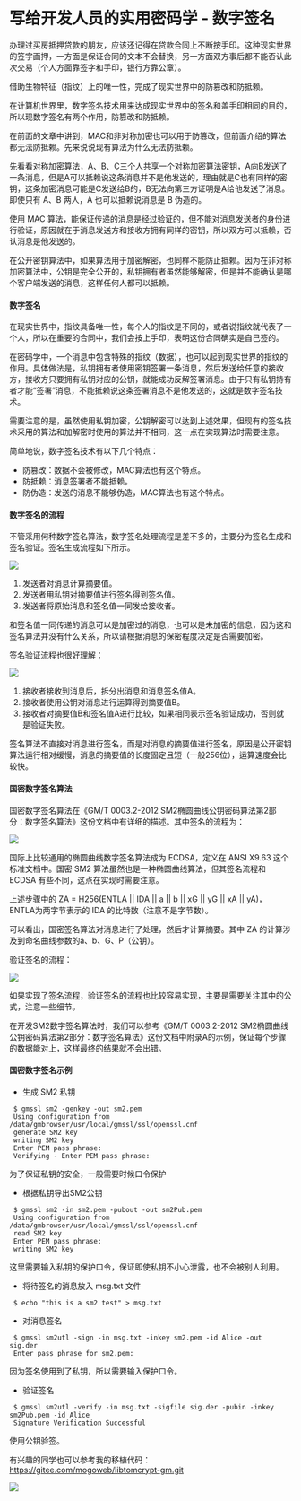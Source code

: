 # 写给开发人员的实用密码学 - 数字签名

办理过买房抵押贷款的朋友，应该还记得在贷款合同上不断按手印。这种现实世界的签字画押，一方面是保证合同的文本不会替换，另一方面双方事后都不能否认此次交易（个人方面靠签字和手印，银行方靠公章）。

借助生物特征（指纹）上的唯一性，完成了现实世界中的防篡改和防抵赖。

在计算机世界里，数字签名技术用来达成现实世界中的签名和盖手印相同的目的，所以现数字签名有两个作用，防篡改和防抵赖。

在前面的文章中讲到，MAC和非对称加密也可以用于防篡改，但前面介绍的算法都无法防抵赖。先来说说现有算法为什么无法防抵赖。

先看看对称加密算法，A、B、C三个人共享一个对称加密算法密钥，A向B发送了一条消息，但是A可以抵赖说这条消息并不是他发送的，理由就是C也有同样的密钥，这条加密消息可能是C发送给B的，B无法向第三方证明是A给他发送了消息。即使只有 A、B 两人，A 也可以抵赖说消息是 B 伪造的。

使用 MAC 算法，能保证传递的消息是经过验证的，但不能对消息发送者的身份进行验证，原因就在于消息发送方和接收方拥有同样的密钥，所以双方可以抵赖，否认消息是他发送的。

在公开密钥算法中，如果算法用于加密解密，也同样不能防止抵赖。因为在非对称加密算法中，公钥是完全公开的，私钥拥有者虽然能够解密，但是并不能确认是哪个客户端发送的消息，这样任何人都可以抵赖。

#### 数字签名

在现实世界中，指纹具备唯一性，每个人的指纹是不同的，或者说指纹就代表了一个人，所以在重要的合同中，我们会按上手印，表明这份合同确实是自己签的。

在密码学中，一个消息中包含特殊的指纹（数据），也可以起到现实世界的指纹的作用。具体做法是，私钥拥有者使用密钥签署一条消息，然后发送给任意的接收方，接收方只要拥有私钥对应的公钥，就能成功反解签署消息。由于只有私钥持有者才能“签署”消息，不能抵赖说这条签署消息不是他发送的，这就是数字签名技术。

需要注意的是，虽然使用私钥加密，公钥解密可以达到上述效果，但现有的签名技术采用的算法和加解密时使用的算法并不相同，这一点在实现算法时需要注意。

简单地说，数字签名技术有以下几个特点：

* 防篡改：数据不会被修改，MAC算法也有这个特点。
* 防抵赖：消息签署者不能抵赖。
* 防伪造：发送的消息不能够伪造，MAC算法也有这个特点。

#### 数字签名的流程

不管采用何种数字签名算法，数字签名处理流程是差不多的，主要分为签名生成和签名验证。签名生成流程如下所示。

![](https://raw.githubusercontent.com/mogoweb/mywritings/master/book_wechat/202103/images/practical_cryptography_for_developers_sign_01.png)

1. 发送者对消息计算摘要值。
2. 发送者用私钥对摘要值进行签名得到签名值。
3. 发送者将原始消息和签名值一同发给接收者。

和签名值一同传递的消息可以是加密过的消息，也可以是未加密的信息，因为这和签名算法并没有什么关系，所以请根据消息的保密程度决定是否需要加密。

签名验证流程也很好理解：

![](https://raw.githubusercontent.com/mogoweb/mywritings/master/book_wechat/202103/images/practical_cryptography_for_developers_sign_02.png)

1. 接收者接收到消息后，拆分出消息和消息签名值A。
2. 接收者使用公钥对消息进行运算得到摘要值B。
3. 接收者对摘要值B和签名值A进行比较，如果相同表示签名验证成功，否则就是验证失败。

签名算法不直接对消息进行签名，而是对消息的摘要值进行签名，原因是公开密钥算法运行相对缓慢，消息的摘要值的长度固定且短（一般256位），运算速度会比较快。

#### 国密数字签名算法

国密数字签名算法在《GM/T 0003.2-2012 SM2椭圆曲线公钥密码算法第2部分：数字签名算法》这份文档中有详细的描述。其中签名的流程为：

![](https://raw.githubusercontent.com/mogoweb/mywritings/master/book_wechat/202103/images/practical_cryptography_for_developers_sign_03.png)

国际上比较通用的椭圆曲线数字签名算法成为 ECDSA，定义在 ANSI X9.63 这个标准文档中。国密 SM2 算法虽然也是一种椭圆曲线算法，但其签名流程和 ECDSA 有些不同，这点在实现时需要注意。

上述步骤中的 ZA = H256(ENTLA || IDA || a || b || xG || yG || xA || yA)，ENTLA为两字节表示的 IDA 的比特数（注意不是字节数）。

可以看出，国密签名算法对消息进行了处理，然后才计算摘要。其中 ZA 的计算涉及到命名曲线参数的a、b、G、P（公钥）。

验证签名的流程：

![](https://raw.githubusercontent.com/mogoweb/mywritings/master/book_wechat/202103/images/practical_cryptography_for_developers_sign_04.png)

如果实现了签名流程，验证签名的流程也比较容易实现，主要是需要关注其中的公式，注意一些细节。

在开发SM2数字签名算法时，我们可以参考《GM/T 0003.2-2012 SM2椭圆曲线公钥密码算法第2部分：数字签名算法》这份文档中附录A的示例，保证每个步骤的数据能对上，这样最终的结果就不会出错。

#### 国密数字签名示例

* 生成 SM2 私钥

```
 $ gmssl sm2 -genkey -out sm2.pem
 Using configuration from /data/gmbrowser/usr/local/gmssl/ssl/openssl.cnf
 generate SM2 key
 writing SM2 key
 Enter PEM pass phrase:
 Verifying - Enter PEM pass phrase:
```

为了保证私钥的安全，一般需要时候口令保护

* 根据私钥导出SM2公钥

```
 $ gmssl sm2 -in sm2.pem -pubout -out sm2Pub.pem
 Using configuration from /data/gmbrowser/usr/local/gmssl/ssl/openssl.cnf
 read SM2 key
 Enter PEM pass phrase:
 writing SM2 key
```

这里需要输入私钥的保护口令，保证即使私钥不小心泄露，也不会被别人利用。

* 将待签名的消息放入 msg.txt 文件

```
 $ echo "this is a sm2 test" > msg.txt
```

* 对消息签名

```
 $ gmssl sm2utl -sign -in msg.txt -inkey sm2.pem -id Alice -out sig.der
 Enter pass phrase for sm2.pem:
```

因为签名使用到了私钥，所以需要输入保护口令。

* 验证签名

```
 $ gmssl sm2utl -verify -in msg.txt -sigfile sig.der -pubin -inkey sm2Pub.pem -id Alice
 Signature Verification Successful
```

使用公钥验签。

有兴趣的同学也可以参考我的移植代码：https://gitee.com/mogoweb/libtomcrypt-gm.git

![](https://raw.githubusercontent.com/mogoweb/mywritings/master/book_wechat/common_images/%E5%BE%AE%E4%BF%A1%E5%85%AC%E4%BC%97%E5%8F%B7_%E5%85%B3%E6%B3%A8%E4%BA%8C%E7%BB%B4%E7%A0%81.png)